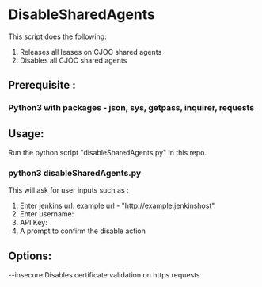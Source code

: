 # DisableSharedAgents

This script does the following:
1. Releases all leases on CJOC shared agents
2. Disables all CJOC shared agents

## Prerequisite :
### Python3 with packages - json, sys, getpass, inquirer, requests

## Usage:
Run the python script "disableSharedAgents.py" in this repo.

### python3 disableSharedAgents.py
This will ask for user inputs such as :
1) Enter jenkins url: example url - "http://example.jenkinshost"
2) Enter username:
3) API Key:
4) A prompt to confirm the disable action

## Options:
--insecure
Disables certificate validation on https requests
